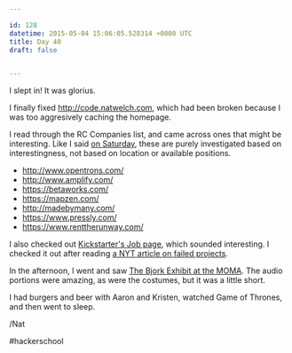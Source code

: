```yaml
---

id: 128
datetime: 2015-05-04 15:06:05.528314 +0000 UTC
title: Day 40
draft: false


---
```


I slept in! It was glorius.

I finally fixed http://code.natwelch.com, which had been broken because I was too aggresively caching the homepage.

I read through the RC Companies list, and came across ones that might be interesting. Like I said [on Saturday](https://writing.natwelch.com/post/127), these are purely investigated based on interestingness, not based on location or available positions.

 - http://www.opentrons.com/
 - http://www.amplify.com/
 - https://betaworks.com/
 - https://mapzen.com/
 - http://madebymany.com/
 - https://www.pressly.com/
 - https://www.renttherunway.com/
 
I also checked out [Kickstarter's Job page](https://www.kickstarter.com/jobs/software_engineer), which sounded interesting. I checked it out after reading [a NYT article on failed projects](http://www.nytimes.com/2015/05/03/magazine/zpm-espresso-and-the-rage-of-the-jilted-crowdfunder.html).

In the afternoon, I went and saw [The Bjork Exhibit at the MOMA](http://www.nytimes.com/2015/03/06/arts/design/review-bjork-unfurled-in-many-guises-at-moma.html). The audio portions were amazing, as were the costumes, but it was a little short.

I had burgers and beer with Aaron and Kristen, watched Game of Thrones, and then went to sleep.

/Nat

#hackerschool
